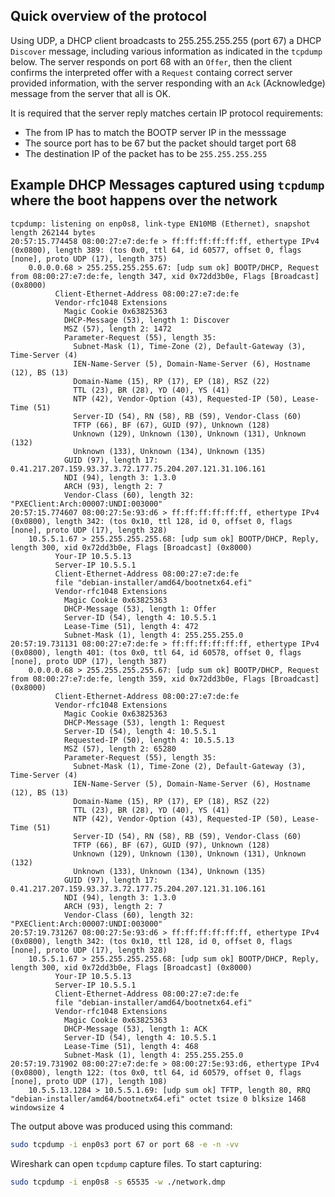 ## Quick overview of the protocol
Using UDP, a DHCP client broadcasts to 255.255.255.255 (port 67) a DHCP `Discover` message, including various information as indicated in the `tcpdump` below. The server responds on port 68 with an `Offer`, then the client confirms the interpreted offer with a `Request` containg correct server provided information, with the server responding with an `Ack` (Acknowledge) message from the server that all is OK.

It is required that the server reply matches certain IP protocol requirements:
- The from IP has to match the BOOTP server IP in the messsage
- The source port has to be 67 but the packet should target port 68
- The destination IP of the packet has to be `255.255.255.255`


## Example DHCP Messages captured using `tcpdump` where the boot happens over the network

```
tcpdump: listening on enp0s8, link-type EN10MB (Ethernet), snapshot length 262144 bytes
20:57:15.774458 08:00:27:e7:de:fe > ff:ff:ff:ff:ff:ff, ethertype IPv4 (0x0800), length 389: (tos 0x0, ttl 64, id 60577, offset 0, flags [none], proto UDP (17), length 375)
    0.0.0.0.68 > 255.255.255.255.67: [udp sum ok] BOOTP/DHCP, Request from 08:00:27:e7:de:fe, length 347, xid 0x72dd3b0e, Flags [Broadcast] (0x8000)
          Client-Ethernet-Address 08:00:27:e7:de:fe
          Vendor-rfc1048 Extensions
            Magic Cookie 0x63825363
            DHCP-Message (53), length 1: Discover
            MSZ (57), length 2: 1472
            Parameter-Request (55), length 35: 
              Subnet-Mask (1), Time-Zone (2), Default-Gateway (3), Time-Server (4)
              IEN-Name-Server (5), Domain-Name-Server (6), Hostname (12), BS (13)
              Domain-Name (15), RP (17), EP (18), RSZ (22)
              TTL (23), BR (28), YD (40), YS (41)
              NTP (42), Vendor-Option (43), Requested-IP (50), Lease-Time (51)
              Server-ID (54), RN (58), RB (59), Vendor-Class (60)
              TFTP (66), BF (67), GUID (97), Unknown (128)
              Unknown (129), Unknown (130), Unknown (131), Unknown (132)
              Unknown (133), Unknown (134), Unknown (135)
            GUID (97), length 17: 0.41.217.207.159.93.37.3.72.177.75.204.207.121.31.106.161
            NDI (94), length 3: 1.3.0
            ARCH (93), length 2: 7
            Vendor-Class (60), length 32: "PXEClient:Arch:00007:UNDI:003000"
20:57:15.774607 08:00:27:5e:93:d6 > ff:ff:ff:ff:ff:ff, ethertype IPv4 (0x0800), length 342: (tos 0x10, ttl 128, id 0, offset 0, flags [none], proto UDP (17), length 328)
    10.5.5.1.67 > 255.255.255.255.68: [udp sum ok] BOOTP/DHCP, Reply, length 300, xid 0x72dd3b0e, Flags [Broadcast] (0x8000)
          Your-IP 10.5.5.13
          Server-IP 10.5.5.1
          Client-Ethernet-Address 08:00:27:e7:de:fe
          file "debian-installer/amd64/bootnetx64.efi"
          Vendor-rfc1048 Extensions
            Magic Cookie 0x63825363
            DHCP-Message (53), length 1: Offer
            Server-ID (54), length 4: 10.5.5.1
            Lease-Time (51), length 4: 472
            Subnet-Mask (1), length 4: 255.255.255.0
20:57:19.731131 08:00:27:e7:de:fe > ff:ff:ff:ff:ff:ff, ethertype IPv4 (0x0800), length 401: (tos 0x0, ttl 64, id 60578, offset 0, flags [none], proto UDP (17), length 387)
    0.0.0.0.68 > 255.255.255.255.67: [udp sum ok] BOOTP/DHCP, Request from 08:00:27:e7:de:fe, length 359, xid 0x72dd3b0e, Flags [Broadcast] (0x8000)
          Client-Ethernet-Address 08:00:27:e7:de:fe
          Vendor-rfc1048 Extensions
            Magic Cookie 0x63825363
            DHCP-Message (53), length 1: Request
            Server-ID (54), length 4: 10.5.5.1
            Requested-IP (50), length 4: 10.5.5.13
            MSZ (57), length 2: 65280
            Parameter-Request (55), length 35: 
              Subnet-Mask (1), Time-Zone (2), Default-Gateway (3), Time-Server (4)
              IEN-Name-Server (5), Domain-Name-Server (6), Hostname (12), BS (13)
              Domain-Name (15), RP (17), EP (18), RSZ (22)
              TTL (23), BR (28), YD (40), YS (41)
              NTP (42), Vendor-Option (43), Requested-IP (50), Lease-Time (51)
              Server-ID (54), RN (58), RB (59), Vendor-Class (60)
              TFTP (66), BF (67), GUID (97), Unknown (128)
              Unknown (129), Unknown (130), Unknown (131), Unknown (132)
              Unknown (133), Unknown (134), Unknown (135)
            GUID (97), length 17: 0.41.217.207.159.93.37.3.72.177.75.204.207.121.31.106.161
            NDI (94), length 3: 1.3.0
            ARCH (93), length 2: 7
            Vendor-Class (60), length 32: "PXEClient:Arch:00007:UNDI:003000"
20:57:19.731267 08:00:27:5e:93:d6 > ff:ff:ff:ff:ff:ff, ethertype IPv4 (0x0800), length 342: (tos 0x10, ttl 128, id 0, offset 0, flags [none], proto UDP (17), length 328)
    10.5.5.1.67 > 255.255.255.255.68: [udp sum ok] BOOTP/DHCP, Reply, length 300, xid 0x72dd3b0e, Flags [Broadcast] (0x8000)
          Your-IP 10.5.5.13
          Server-IP 10.5.5.1
          Client-Ethernet-Address 08:00:27:e7:de:fe
          file "debian-installer/amd64/bootnetx64.efi"
          Vendor-rfc1048 Extensions
            Magic Cookie 0x63825363
            DHCP-Message (53), length 1: ACK
            Server-ID (54), length 4: 10.5.5.1
            Lease-Time (51), length 4: 468
            Subnet-Mask (1), length 4: 255.255.255.0
20:57:19.731902 08:00:27:e7:de:fe > 08:00:27:5e:93:d6, ethertype IPv4 (0x0800), length 122: (tos 0x0, ttl 64, id 60579, offset 0, flags [none], proto UDP (17), length 108)
    10.5.5.13.1284 > 10.5.5.1.69: [udp sum ok] TFTP, length 80, RRQ "debian-installer/amd64/bootnetx64.efi" octet tsize 0 blksize 1468 windowsize 4
```

The output above was produced using this command:
```BASH
sudo tcpdump -i enp0s3 port 67 or port 68 -e -n -vv
```

Wireshark can open `tcpdump` capture files. To start capturing:
```BASH
sudo tcpdump -i enp0s8 -s 65535 -w ./network.dmp
```